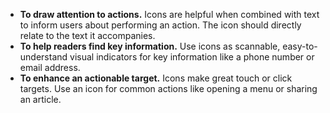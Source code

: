 - **To draw attention to actions.** Icons are helpful when combined with text to inform users about performing an action. The icon should directly relate to the text it accompanies.
- **To help readers find key information.** Use icons as scannable, easy-to-understand visual indicators for key information like a phone number or email address.
- **To enhance an actionable target.** Icons make great touch or click targets. Use an icon for common actions like opening a menu or sharing an article.